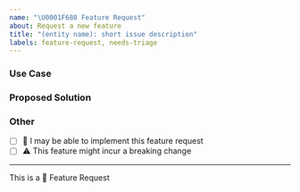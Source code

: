 ```yaml
---
name: "\U0001F680 Feature Request"
about: Request a new feature
title: "(entity name): short issue description"
labels: feature-request, needs-triage
---
```


<!-- short description of the feature you are proposing: -->





### Use Case

<!-- why do you need this feature? -->





### Proposed Solution

<!-- Please include prototype/workaround/sketch/reference implementation: -->





### Other

<!--
e.g. detailed explanation, stacktraces, related issues, suggestions on how to fix,
links for us to have context, eg. associated pull-request, stackoverflow, etc
-->





* [ ] :wave: I may be able to implement this feature request
* [ ] :warning: This feature might incur a breaking change

---

This is a :rocket: Feature Request
